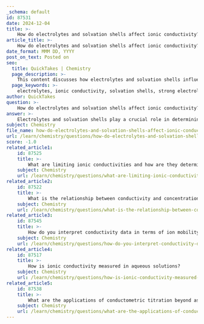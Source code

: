 ```yaml
---
_schema: default
id: 87531
date: 2024-12-04
title: >-
    How do electrolytes and solvation shells affect ionic conductivity?
article_title: >-
    How do electrolytes and solvation shells affect ionic conductivity?
date_format: MMM DD, YYYY
post_on_text: Posted on
seo:
  title: QuickTakes | Chemistry
  page_description: >-
    This content discusses how electrolytes and solvation shells influence ionic conductivity in solutions, including the effects of ion type, concentration, size, solvation dynamics, and solvent properties.
  page_keywords: >-
    electrolytes, ionic conductivity, solvation shells, strong electrolytes, weak electrolytes, ion concentration, ionic size, mobilities, solvation dynamics, residence time, solvent properties, diffusion, charge carriers
author: QuickTakes
question: >-
    How do electrolytes and solvation shells affect ionic conductivity?
answer: >-
    Electrolytes and solvation shells play a crucial role in determining ionic conductivity in solutions. Here’s how they affect this property:\n\n### Electrolytes\nElectrolytes are substances that dissociate into ions when dissolved in a solvent, typically water. Common examples include sodium chloride (NaCl), potassium nitrate (KNO₃), and potassium chloride (KCl). The ability of an electrolyte to conduct electricity is influenced by several factors:\n\n1. **Type of Electrolyte**: Strong electrolytes, which completely ionize in solution, provide a higher concentration of charge carriers (ions) compared to weak electrolytes, which only partially ionize. This results in stronger conductivity for strong electrolytes.\n\n2. **Concentration of Ions**: The conductivity of an electrolyte solution is generally proportional to the concentration of ions. However, at higher concentrations, ion interactions can lead to decreased mobility and thus reduced conductivity. This phenomenon is often referred to as the "diminishing returns" effect, where increased concentration does not linearly translate to increased conductivity.\n\n3. **Ionic Size and Mobility**: The size of the ions produced from the electrolyte also affects conductivity. Larger ions tend to have lower mobility, which can decrease the overall conductivity of the solution. Conversely, smaller ions typically move more freely and contribute to higher conductivity.\n\n### Solvation Shells\nSolvation shells refer to the layers of solvent molecules that surround and interact with ions in solution. The dynamics of these solvation shells significantly influence ionic conductivity:\n\n1. **Solvation Dynamics**: The speed at which solvent molecules exchange in the solvation shell can enhance ionic conductivity. Faster dynamics allow ions to move more freely, improving their transport properties. For instance, a rapid exchange of solvent molecules in the solvation shell can lead to better diffusivity of ions.\n\n2. **Residence Time**: The residence time of solvent molecules in the first coordination shell of an ion (the closest layer of solvent molecules) is critical. Shorter residence times can facilitate quicker ion movement, thereby increasing ionic conductivity.\n\n3. **Impact of Solvent Properties**: The nature of the solvent (e.g., its viscosity and dielectric constant) also affects the solvation shell and, consequently, the ionic conductivity. A solvent with lower viscosity allows ions to move more freely, enhancing conductivity.\n\nIn summary, the interplay between the type and concentration of electrolytes and the dynamics of solvation shells is fundamental to understanding ionic conductivity. Effective ionic transport is achieved when there is a balance between the number of charge carriers and the mobility of those carriers, influenced by their solvation environment.
subject: Chemistry
file_name: how-do-electrolytes-and-solvation-shells-affect-ionic-conductivity.md
url: /learn/chemistry/questions/how-do-electrolytes-and-solvation-shells-affect-ionic-conductivity
score: -1.0
related_article1:
    id: 87525
    title: >-
        What are limiting ionic conductivities and how are they determined for cations and anions?
    subject: Chemistry
    url: /learn/chemistry/questions/what-are-limiting-ionic-conductivities-and-how-are-they-determined-for-cations-and-anions
related_article2:
    id: 87522
    title: >-
        What is the relationship between conductivity and concentration in ionic solutions?
    subject: Chemistry
    url: /learn/chemistry/questions/what-is-the-relationship-between-conductivity-and-concentration-in-ionic-solutions
related_article3:
    id: 87545
    title: >-
        How do you interpret conductivity data in terms of ion mobility and transport numbers?
    subject: Chemistry
    url: /learn/chemistry/questions/how-do-you-interpret-conductivity-data-in-terms-of-ion-mobility-and-transport-numbers
related_article4:
    id: 87517
    title: >-
        How is ionic conductivity measured in aqueous solutions?
    subject: Chemistry
    url: /learn/chemistry/questions/how-is-ionic-conductivity-measured-in-aqueous-solutions
related_article5:
    id: 87538
    title: >-
        What are the applications of conductometric titration beyond ash analysis?
    subject: Chemistry
    url: /learn/chemistry/questions/what-are-the-applications-of-conductometric-titration-beyond-ash-analysis
---
```


&nbsp;